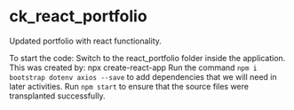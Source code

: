 # ck_react_portfolio

Updated portfolio with react functionality.

To start the code: 
Switch to the react_portfolio folder inside the application.  This was created by: npx create-react-app
Run the command `npm i bootstrap dotenv axios --save` to add dependencies that we will need in later activities.
Run `npm start` to ensure that the source files were transplanted successfully.
